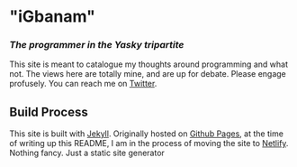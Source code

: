 # "iGbanam"
### _The programmer in the Yasky tripartite_

This site is meant to catalogue my thoughts around programming and what not. The views here are totally mine, and are up for debate. Please engage profusely. You can reach me on [Twitter][1].

## Build Process

This site is built with [Jekyll][2]. Originally hosted on [Github Pages][3], at the time of writing up this README, I am in the process of moving the site to [Netlify][4]. Nothing fancy. Just a static site generator

  [1]: https://twitter.com/yaasky
  [2]: https://jekyllrb.com/
  [3]: https://pages.github.com/
  [4]: https://www.netlify.com/
